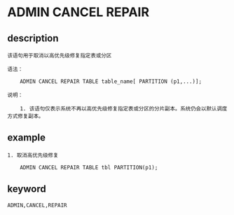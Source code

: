 <!-- 
Licensed to the Apache Software Foundation (ASF) under one
or more contributor license agreements.  See the NOTICE file
distributed with this work for additional information
regarding copyright ownership.  The ASF licenses this file
to you under the Apache License, Version 2.0 (the
"License"); you may not use this file except in compliance
with the License.  You may obtain a copy of the License at

  http://www.apache.org/licenses/LICENSE-2.0

Unless required by applicable law or agreed to in writing,
software distributed under the License is distributed on an
"AS IS" BASIS, WITHOUT WARRANTIES OR CONDITIONS OF ANY
KIND, either express or implied.  See the License for the
specific language governing permissions and limitations
under the License.
-->

# ADMIN CANCEL REPAIR
## description

    该语句用于取消以高优先级修复指定表或分区

    语法：

        ADMIN CANCEL REPAIR TABLE table_name[ PARTITION (p1,...)];

    说明：

        1. 该语句仅表示系统不再以高优先级修复指定表或分区的分片副本。系统仍会以默认调度方式修复副本。
        
## example

    1. 取消高优先级修复

        ADMIN CANCEL REPAIR TABLE tbl PARTITION(p1);

## keyword
    ADMIN,CANCEL,REPAIR

